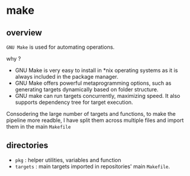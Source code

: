 # make

## overview

`GNU Make` is used for automating operations.

why ?
- GNU Make is very easy to install in *nix operating systems as it is always included in the package manager.
- GNU Make offers powerful metaprogramming options, such as generating targets dynamically based on folder structure.
- GNU make can run targets concurrently, maximizing speed. It also supports dependency tree for target execution.

Consodering the large number of targets and functions, to make the pipeline more readble, I have split them across multiple files and import them in the main `Makefile`

## directories

- `pkg` : helper utilities, variables and function
- `targets` : main targets imported in repositories' main `Makefile`.
